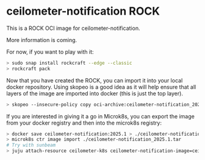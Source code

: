 # ceilometer-notification ROCK

This is a ROCK OCI image for ceilometer-notification.

More information is coming.

For now, if you want to play with it:

```bash
> sudo snap install rockcraft --edge --classic
> rockcraft pack
```

Now that you have created the ROCK, you can import it into
your local docker repository. Using skopeo is a good idea as
it will help ensure that all layers of the image are imported
into docker (this is just the top layer).

```bash
> skopeo --insecure-policy copy oci-archive:ceilometer-notification_2025.1_amd64.rock docker-daemon:ceilometer-notification:2025.1
```

If you are interested in giving it a go in Microk8s, you can
export the image from your docker registry and then into the
microk8s registry:

```bash
> docker save ceilometer-notification:2025.1 > ./ceilometer-notification_2025.1.tar
> microk8s ctr image import ./ceilometer-notification_2025.1.tar
# Try with sunbeam
> juju attach-resource ceilometer-k8s ceilometer-notification-image=ceilometer-notification:2025.1
```
